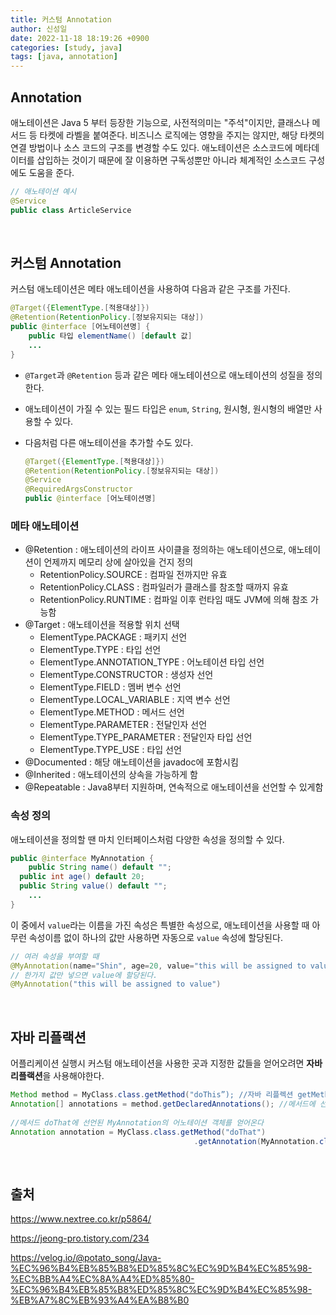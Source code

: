 ```yaml
---
title: 커스텀 Annotation
author: 신성일
date: 2022-11-18 18:19:26 +0900
categories: [study, java]
tags: [java, annotation]
---
```


## Annotation

애노테이션은 Java 5 부터 등장한 기능으로, 사전적의미는 "주석"이지만, 클래스나 메서드 등 타켓에 라벨을 붙여준다. 비즈니스 로직에는 영향을 주지는 않지만, 해당 타켓의 연결 방법이나 소스 코드의 구조를 변경할 수도 있다. 애노테이션은 소스코드에 메타데이터를 삽입하는 것이기 때문에 잘 이용하면 구독성뿐만 아니라 체계적인 소스코드 구성에도 도움을 준다.

```java
// 애노테이션 예시
@Service 
public class ArticleService
```

<br/>

## 커스텀 Annotation

커스텀 애노테이션은 메타 애노테이션을 사용하여 다음과 같은 구조를 가진다.

```java
@Target({ElementType.[적용대상]})
@Retention(RetentionPolicy.[정보유지되는 대상])
public @interface [어노테이션명] {
	public 타입 elementName() [default 값]
    ...
}
```

- `@Target`과 `@Retention` 등과 같은 메타 애노테이션으로 애노테이션의 성질을 정의한다.

- 애노테이션이 가질 수 있는 필드 타입은 `enum`, `String`, 원시형, 원시형의 배열만 사용할 수 있다.

- 다음처럼 다른 애노테이션을 추가할 수도 있다.

  ```java
  @Target({ElementType.[적용대상]})
  @Retention(RetentionPolicy.[정보유지되는 대상])
  @Service
  @RequiredArgsConstructor
  public @interface [어노테이션명]
  ```

### 메타 애노테이션

- @Retention : 애노테이션의 라이프 사이클을 정의하는 애노테이션으로, 애노테이션이 언제까지 메모리 상에 살아있을 건지 정의
  - RetentionPolicy.SOURCE : 컴파일 전까지만 유효
  - RetentionPolicy.CLASS : 컴파일러가 클래스를 참조할 때까지 유효
  - RetentionPolicy.RUNTIME : 컴파일 이후 런타임 때도 JVM에 의해 참조 가능함
- @Target : 애노테이션을 적용할 위치 선택
  - ElementType.PACKAGE : 패키지 선언
  - ElementType.TYPE : 타입 선언
  - ElementType.ANNOTATION_TYPE : 어노테이션 타입 선언
  - ElementType.CONSTRUCTOR : 생성자 선언
  - ElementType.FIELD : 멤버 변수 선언
  - ElementType.LOCAL_VARIABLE : 지역 변수 선언
  - ElementType.METHOD : 메서드 선언
  - ElementType.PARAMETER : 전달인자 선언
  - ElementType.TYPE_PARAMETER : 전달인자 타입 선언
  - ElementType.TYPE_USE : 타입 선언
- @Documented : 해당 애노테이션을 javadoc에 포함시킴
- @Inherited : 애노테이션의 상속을 가능하게 함
- @Repeatable : Java8부터 지원하며, 연속적으로 애노테이션을 선언할 수 있게함

### 속성 정의

애노테이션을 정의할 땐 마치 인터페이스처럼 다양한 속성을 정의할 수 있다.

```java
public @interface MyAnnotation {
	public String name() default "";
  public int age() default 20;
  public String value() default "";
    ...
}
```

이 중에서 `value`라는 이름을 가진 속성은 특별한 속성으로, 애노테이션을 사용할 때 아무런 속성이름 없이 하나의 값만 사용하면 자동으로 `value` 속성에 할당된다.

```java
// 여러 속성을 부여할 때
@MyAnnotation(name="Shin", age=20, value="this will be assigned to value")
// 한가지 값만 넣으면 value에 할당된다.
@MyAnnotation("this will be assigned to value")
```

<br/>

## 자바 리플랙션

어플리케이션 실행시 커스텀 애노테이션을 사용한 곳과 지정한 값들을 얻어오려면 **자바 리플랙션**을 사용해야한다.

```java
Method method = MyClass.class.getMethod("doThis”); //자바 리플렉션 getMethod로 메서드 doThis를 얻어온다
Annotation[] annotations = method.getDeclaredAnnotations(); //메서드에 선언된 어노테이션 객체를 얻어온다
                               
//메서드 doThat에 선언된 MyAnnotation의 어노테이션 객체를 얻어온다
Annotation annotation = MyClass.class.getMethod("doThat") 
                                         .getAnnotation(MyAnnotation.class); 
```

<br/>

## 출처

https://www.nextree.co.kr/p5864/

https://jeong-pro.tistory.com/234

https://velog.io/@potato_song/Java-%EC%96%B4%EB%85%B8%ED%85%8C%EC%9D%B4%EC%85%98-%EC%BB%A4%EC%8A%A4%ED%85%80-%EC%96%B4%EB%85%B8%ED%85%8C%EC%9D%B4%EC%85%98-%EB%A7%8C%EB%93%A4%EA%B8%B0